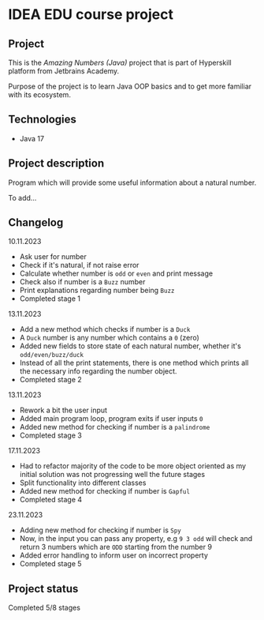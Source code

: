 # IDEA EDU course project

## Project
This is the *Amazing Numbers (Java)* project that is part of Hyperskill platform from Jetbrains Academy.

Purpose of the project is to learn Java OOP basics and to get more familiar with its ecosystem.

## Technologies

- Java 17

## Project description
Program which will provide some useful information about a natural number.

To add...

## Changelog
10.11.2023
- Ask user for number
- Check if it's natural, if not raise error
- Calculate whether number is `odd` or `even` and print message
- Check also if number is a `Buzz` number
- Print explanations regarding number being `Buzz`
- Completed stage 1

13.11.2023
- Add a new method which checks if number is a `Duck`
- A `Duck` number is any number which contains a `0` (zero)
- Added new fields to store state of each natural number, whether it's `odd/even/buzz/duck`
- Instead of all the print statements, there is one method which prints all the necessary info regarding the number object.
- Completed stage 2

13.11.2023
- Rework a bit the user input
- Added main program loop, program exits if user inputs `0`
- Added new method for checking if number is a `palindrome`
- Completed stage 3

17.11.2023
- Had to refactor majority of the code to be more object oriented as my initial solution was not progressing well the future stages
- Split functionality into different classes
- Added new method for checking if number is `Gapful`
- Completed stage 4

23.11.2023
- Adding new method for checking if number is `Spy`
- Now, in the input you can pass any property, e.g `9 3 odd` will check and return 3 numbers which are `ODD` starting from the number 9
- Added error handling to inform user on incorrect property
- Completed stage 5
## Project status

Completed 5/8 stages
